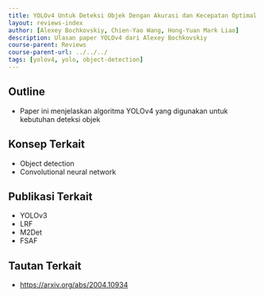 ```yaml
---
title: YOLOv4 Untuk Deteksi Objek Dengan Akurasi dan Kecepatan Optimal
layout: reviews-index
author: [Alexey Bochkovskiy, Chien-Yao Wang, Hong-Yuan Mark Liao]
description: Ulasan paper YOLOv4 dari Alexey Bochkovskiy
course-parent: Reviews
course-parent-url: ../../../
tags: [yolov4, yolo, object-detection]
---
```


## Outline
- Paper ini menjelaskan algoritma YOLOv4 yang digunakan untuk kebutuhan deteksi objek

## Konsep Terkait
- Object detection
- Convolutional neural network

## Publikasi Terkait
- YOLOv3
- LRF
- M2Det
- FSAF

## Tautan Terkait
- https://arxiv.org/abs/2004.10934
